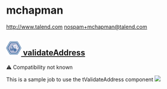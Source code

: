 # mchapman
  <http://www.talend.com>
  <nospam+mchapman@talend.com>

## <a href='./components/validateAddress/readme.md'><img src='./components/validateAddress/logo.jpg' width='40' height='40'> validateAddress</a>
 :warning: Compatibility not known

This is a sample job to use the tValidateAddress component
<img src='./components/validateAddress/sample.jpg'>
